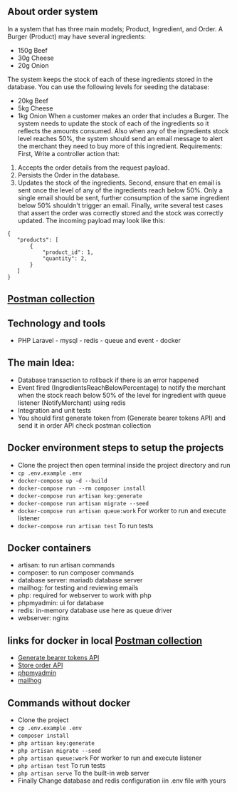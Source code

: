 ## About order system

In a system that has three main models; Product, Ingredient, and Order.
A Burger (Product) may have several ingredients:

- 150g Beef
- 30g Cheese
- 20g Onion

The system keeps the stock of each of these ingredients stored in the database. You
can use the following levels for seeding the database:

- 20kg Beef
- 5kg Cheese
- 1kg Onion
  When a customer makes an order that includes a Burger. The system needs to update the
  stock of each of the ingredients so it reflects the amounts consumed.
  Also when any of the ingredients stock level reaches 50%, the system should send an
  email message to alert the merchant they need to buy more of this ingredient.
  Requirements:
  First, Write a controller action that:

1. Accepts the order details from the request payload.
2. Persists the Order in the database.
3. Updates the stock of the ingredients.
   Second, ensure that en email is sent once the level of any of the ingredients reach
   below 50%. Only a single email should be sent, further consumption of the same
   ingredient below 50% shouldn't trigger an email.
   Finally, write several test cases that assert the order was correctly stored and the
   stock was correctly updated.
   The incoming payload may look like this:

```   
{
   "products": [
       {
           "product_id": 1,
           "quantity": 2,
       }
   ]
}
```

## [Postman collection](https://www.postman.com/ahmedhelalahmed/workspace/ahmed-helal/collection/3913416-5b97c36f-5975-47f6-b42e-6bbe61533694?action=share&creator=3913416)

## Technology and tools
- PHP Laravel - mysql - redis - queue and event - docker 

## The main Idea:
- Database transaction to rollback if there is an error happened
- Event fired (IngredientsReachBelowPercentage) to notify the merchant when the stock reach below 50% of the level for ingredient with queue listener (NotifyMerchant) using redis
- Integration and unit tests
- You should first generate token from (Generate bearer tokens API) and send it in order API check postman collection

## Docker environment steps to setup the projects
- Clone the project then open terminal inside the project directory and run
- ``` cp .env.example .env ```
- ```docker-compose up -d --build```
- ```docker-compose run --rm composer install```
- ```docker-compose run artisan key:generate```
- ```docker-compose run artisan migrate --seed```
- ```docker-compose run artisan queue:work``` For worker to run and execute listener
- ```docker-compose run artisan test``` To run tests

## Docker containers
- artisan: to run artisan commands
- composer: to run composer commands
- database server: mariadb database server
- mailhog: for testing and reviewing emails
- php: required for webserver to work with php
- phpmyadmin: ui for database
- redis: in-memory database use here as queue driver
- webserver: nginx

## links for docker in local [Postman collection](https://www.postman.com/ahmedhelalahmed/workspace/ahmed-helal/collection/3913416-5b97c36f-5975-47f6-b42e-6bbe61533694?action=share&creator=3913416)
- [Generate bearer tokens API](http://localhost/api/v1/tokens)
- [Store order API](http://localhost/api/v1/orders)
- [phpmyadmin](http://localhost:8080)
- [mailhog](http://localhost:8025)

## Commands without docker
- Clone the project
- ``` cp .env.example .env ```
- ```composer install```
- ```php artisan key:generate```
- ```php artisan migrate --seed```
- ```php artisan queue:work``` For worker to run and execute listener
- ```php artisan test``` To run tests
- ```php artisan serve``` To the built-in web server
- Finally Change database and redis configuration iin .env file with yours
